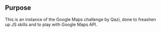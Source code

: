 ## Purpose

This is an instance of the Google Maps challenge by Qazi, done to freashen up JS skills and to play with Google Maps API.
